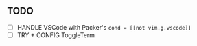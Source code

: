 ## TODO
- [ ] HANDLE VSCode with Packer's `cond = [[not vim.g.vscode]]`
- [ ] TRY + CONFIG ToggleTerm
